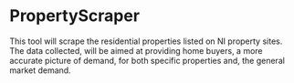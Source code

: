 # PropertyScraper

This tool will scrape the residential properties listed on NI property sites. 
The data collected, will be aimed at providing home buyers, a more accurate picture of demand, for both specific properties and, the general market demand.
